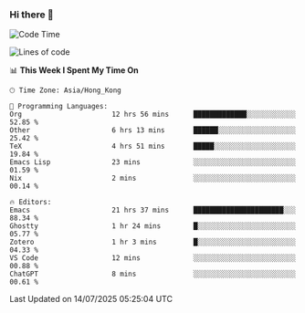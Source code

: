 ### Hi there 👋

<!--
**nicehiro/nicehiro** is a ✨ _special_ ✨ repository because its `README.md` (this file) appears on your GitHub profile.

Here are some ideas to get you started:

- 🔭 I’m currently working on ...
- 🌱 I’m currently learning ...
- 👯 I’m looking to collaborate on ...
- 🤔 I’m looking for help with ...
- 💬 Ask me about ...
- 📫 How to reach me: ...
- 😄 Pronouns: ...
- ⚡ Fun fact: ...
-->

<!--START_SECTION:waka-->
![Code Time](http://img.shields.io/badge/Code%20Time-800%20hrs%2030%20mins-blue)

![Lines of code](https://img.shields.io/badge/From%20Hello%20World%20I%27ve%20Written-1.7%20million%20lines%20of%20code-blue)

📊 **This Week I Spent My Time On** 

```text
🕑︎ Time Zone: Asia/Hong_Kong

💬 Programming Languages: 
Org                      12 hrs 56 mins      █████████████░░░░░░░░░░░░   52.85 % 
Other                    6 hrs 13 mins       ██████░░░░░░░░░░░░░░░░░░░   25.42 % 
TeX                      4 hrs 51 mins       █████░░░░░░░░░░░░░░░░░░░░   19.84 % 
Emacs Lisp               23 mins             ░░░░░░░░░░░░░░░░░░░░░░░░░   01.59 % 
Nix                      2 mins              ░░░░░░░░░░░░░░░░░░░░░░░░░   00.14 % 

🔥 Editors: 
Emacs                    21 hrs 37 mins      ██████████████████████░░░   88.34 % 
Ghostty                  1 hr 24 mins        █░░░░░░░░░░░░░░░░░░░░░░░░   05.77 % 
Zotero                   1 hr 3 mins         █░░░░░░░░░░░░░░░░░░░░░░░░   04.33 % 
VS Code                  12 mins             ░░░░░░░░░░░░░░░░░░░░░░░░░   00.88 % 
ChatGPT                  8 mins              ░░░░░░░░░░░░░░░░░░░░░░░░░   00.61 % 
```


 Last Updated on 14/07/2025 05:25:04 UTC
<!--END_SECTION:waka-->
